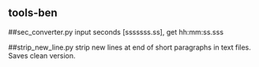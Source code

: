 tools-ben
----


##sec_converter.py
input seconds [sssssss.ss], get hh:mm:ss.sss

##strip_new_line.py
strip new lines at end of short paragraphs in text files.  Saves clean version.